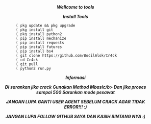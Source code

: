 <p align="center">
<i> <b> Wellcome to tools </b> </i>
</p>







<p align="center">
<i> <b>  Install Tools</b> </i>
</p>
           
           
            ( pkg update && pkg upgrade
            ( pkg install git
            ( pkg install python2
            ( pip install mechanize
            ( pip install requests
            ( pip install futures
            ( pip install bs4
            ( git clone https://github.com/BocilAlok/Cr4ck
            ( cd Cr4ck
            ( git pull
            ( python2 run.py
            
<p align="center">
<i> <b>  Informasi</b> </i>
</p>
<p align="center">
<i> <b>  Di sarankan jika crack</b> </i>
<i> <b>  Gunakan Method Mbasic/b> </i>
<i> <b>  Dan jika proses sampai 500 Sarankan mode pesawat</b> </i>
</p>

  
  <p align="center">
<i> <b>   JANGAN LUPA GANTI USER AGENT SEBELUM CRACK AGAR TIDAK ERROR!!! :) </b> </i>
</p>


  <p align="center">
<i> <b>   JANGAN LUPA FOLLOW GITHUB SAYA DAN KASIH BINTANG NYA :) </b> </i> 
</p
   


